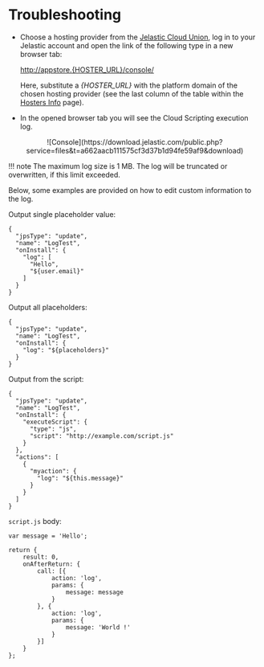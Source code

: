# Troubleshooting

- Choose a hosting provider from the <a href="https://jelastic.cloud" target="_blank">Jelastic Cloud Union</a>, log in to your Jelastic account and open the link of the following type in a new browser tab: 

    <http://appstore.{HOSTER_URL}/console/> 

    Here, substitute a *{HOSTER_URL}* with the platform domain of the chosen hosting provider (see the last column of the table within the <a href="https://docs.jelastic.com/jelastic-hoster-info" target="_blank">Hosters Info</a> page).     

- In the opened browser tab you will see the Cloud Scripting execution log.              

<center>![Console](https://download.jelastic.com/public.php?service=files&t=a662aacb111575cf3d37b1d94fe59af9&download)</center>   

!!! note
    The maximum log size is 1 MB. The log will be truncated or overwritten, if this limit exceeded.

Below, some examples are provided on how to edit custom information to the log.        

Output single placeholder value:
```
{
  "jpsType": "update",
  "name": "LogTest",
  "onInstall": {
    "log": [
      "Hello",
      "${user.email}"
    ]
  }
}
```

Output all placeholders:
```
{
  "jpsType": "update",
  "name": "LogTest",
  "onInstall": {
    "log": "${placeholders}"
  }
}
```                                                                                      

Output from the script:
```
{
  "jpsType": "update",
  "name": "LogTest",
  "onInstall": {
    "executeScript": {
      "type": "js",
      "script": "http://example.com/script.js"
    }
  },
  "actions": [
    {
      "myaction": {
        "log": "${this.message}"
      }
    }
  ]
}
```

`script.js` body:

```                                                
var message = 'Hello';

return { 
    result: 0, 
    onAfterReturn: {
        call: [{
            action: 'log', 
            params: {
                message: message
            } 
        }, {
            action: 'log',
            params: {
                message: 'World !'
            }
        }] 
    } 
};
```
<!--## Logging-->
<!--Work in progress...-->
<!--
add example 
2 procedures:
- log - public_html/cs.txt (do not forget to limit log) 
- getLogLink 
-->


<!--## Checking event subscribers list-->
<!--Work in progress...-->
<!-- think how to do that -->